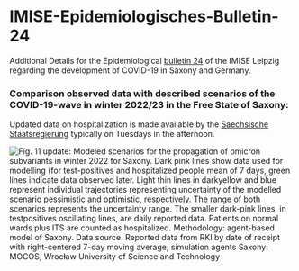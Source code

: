 # IMISE-Epidemiologisches-Bulletin-24

Additional Details for the Epidemiological [bulletin 24](https://www.imise.uni-leipzig.de/sites/www.imise.uni-leipzig.de/files/files/uploads/Medien/bulletin24_covid19_sachsens_v12korrUpluoaded.pdf) of the IMISE Leipzig regarding the development of COVID-19 in Saxony and Germany.

### Comparison observed data with described scenarios of the COVID-19-wave in winter 2022/23 in the Free State of Saxony:

Updated data on hospitalization is made available by the [Saechsische Staatsregierung](https://www.coronavirus.sachsen.de/infektionsfaelle-in-sachsen-4151.html#a-8983) typically on Tuesdays in the afternoon.

![Fig. 11 update: Modeled scenarios for the propagation of omicron subvariants in winter 2022 for Saxony. Dark pink lines show data used for modelling (for test-positives and hospitalized people mean of 7 days, green lines indicate data observed later. Light thin lines in darkyellow and blue represent individual trajectories representing uncertainty of the modelled scenario pessimistic and optimistic, respectively. The range of both scenarios represents the uncertainty range. The smaller dark-pink lines, in testpositives oscillating lines, are daily reported data. Patients on normal wards plus ITS are counted as hospitalized. Methodology: agent-based model of Saxony. Data source: Reported data from RKI by date of receipt with right-centered 7-day moving average; simulation agents Saxony: [MOCOS, Wrocław University of Science and Technology](https://mocos.pl/de/index.html)](results/bullb24_s09_1_bq11_szenarien_onlineupdate.jpeg)
